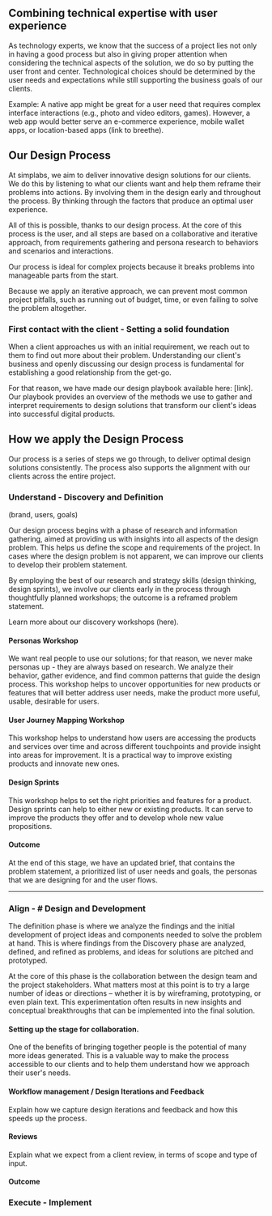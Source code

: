 ## Combining technical expertise with user experience

As technology experts, we know that the success of a project lies not only in having a good process but also in giving proper attention when considering the technical aspects of the solution, we do so by putting the user front and center.
Technological choices should be determined by the user needs and expectations while still supporting the business goals of our clients.

Example:
A native app might be great for a user need that requires complex interface interactions (e.g., photo and video editors, games). However, a web app would better serve an e-commerce experience, mobile wallet apps, or location-based apps (link to breethe). 

## Our Design Process

At simplabs, we aim to deliver innovative design solutions for our clients. We do this by listening to what our clients want and help them reframe their problems into actions. By involving them in the design early and throughout the process. By thinking through the factors that produce an optimal user experience.

All of this is possible, thanks to our design process. At the core of this process is the user, and all steps are based on a collaborative and iterative approach, from requirements gathering and persona research to behaviors and scenarios and interactions.

Our process is ideal for complex projects because it breaks problems into manageable parts from the start.

Because we apply an iterative approach, we can prevent most common project pitfalls, such as running out of budget, time, or even failing to solve the problem altogether.

### First contact with the client - Setting a solid foundation

When a client approaches us with an initial requirement, we reach out to them to find out more about their problem. Understanding our client's business and openly discussing our design process is fundamental for establishing a good relationship from the get-go.

For that reason, we have made our design playbook available here: [link]. Our playbook provides an overview of the methods we use to gather and interpret requirements to design solutions that transform our client's ideas into successful digital products.

## How we apply the Design Process
Our process is a series of steps we go through, to deliver optimal design solutions consistently. The process also supports the alignment with our clients across the entire project.

### Understand - Discovery and Definition
(brand, users, goals)

Our design process begins with a phase of research and information gathering, aimed at providing us with insights into all aspects of the design problem. This helps us define the scope and requirements of the project.
In cases where the design problem is not apparent, we can improve our clients to develop their problem statement.

By employing the best of our research and strategy skills (design thinking, design sprints), we involve our clients early in the process through thoughtfully planned workshops; the outcome is a reframed problem statement. 

Learn more about our discovery workshops (here).

#### Personas Workshop
We want real people to use our solutions; for that reason, we never make personas up - they are always based on research. We analyze their behavior, gather evidence, and find common patterns that guide the design process.
This workshop helps to uncover opportunities for new products or features that will better address user needs, make the product more useful, usable, desirable for users.

#### User Journey Mapping Workshop
This workshop helps to understand how users are accessing the products and services over time and across different touchpoints and provide insight into areas for improvement. It is a practical way to improve existing products and innovate new ones.

#### Design Sprints
This workshop helps to set the right priorities and features for a product. Design sprints can help to either new or existing products. It can serve to improve the products they offer and to develop whole new value propositions. 

#### Outcome
At the end of this stage, we have an updated brief, that contains the problem statement, a prioritized list of user needs and goals, the personas that we are designing for and the user flows.

---------------------------
### Align - # Design and Development

The definition phase is where we analyze the findings and the initial development of project ideas and components needed to solve the problem at hand. This is where findings from the Discovery phase are analyzed, defined, and refined as problems, and ideas for solutions are pitched and prototyped.

At the core of this phase is the collaboration between the design team and the project stakeholders. What matters most at this point is to try a large number of ideas or directions – whether it is by wireframing, prototyping, or even plain text.
This experimentation often results in new insights and conceptual breakthroughs that can be implemented into the final solution.

#### Setting up the stage for collaboration.

One of the benefits of bringing together people is the potential of many more ideas generated. This is a valuable way to make the process accessible to our clients and to help them understand how we approach their user's needs.

#### Workflow management / Design Iterations and Feedback
Explain how we capture design iterations and feedback and how this speeds up the process.

#### Reviews
Explain what we expect from a client review, in terms of scope and type of input.

#### Outcome


### Execute - Implement
